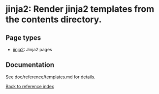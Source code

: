 # jinja2: Render jinja2 templates from the contents directory.

## Page types

* [jinja2](../pages/jinja2.md): Jinja2 pages

## Documentation

See doc/reference/templates.md for details.

[Back to reference index](../README.md)
